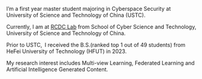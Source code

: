 I’m a first year master student majoring in Cyberspace Security at University of Science and Technology of China (USTC).

Currently, I am at [RCDC Lab](https://dspace.ustc.edu.cn/) from School of Cyber Science and Technology, University of Science and Technology of China.

Prior to USTC, I received the B.S.(ranked top 1 out of 49 students) from HeFei University of Technology (HFUT) in 2023.

My research interest includes Multi-view Learning, Federated Learning and Artificial Intelligence Generated Content.
